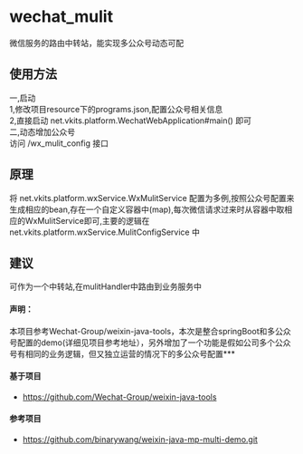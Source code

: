 # wechat_mulit
微信服务的路由中转站，能实现多公众号动态可配
## 使用方法
一,启动  
1,修改项目resource下的programs.json,配置公众号相关信息  
2,直接启动 net.vkits.platform.WechatWebApplication#main() 即可   
二,动态增加公众号    
访问 /wx_mulit_config 接口

## 原理
将 net.vkits.platform.wxService.WxMulitService 配置为多例,按照公众号配置来生成相应的bean,存在一个自定义容器中(map),每次微信请求过来时从容器中取相应的WxMulitService即可,主要的逻辑在 net.vkits.platform.wxService.MulitConfigService 中

## 建议
可作为一个中转站,在mulitHandler中路由到业务服务中

#### 声明： 
本项目参考Wechat-Group/weixin-java-tools，本次是整合springBoot和多公众号配置的demo(详细见项目参考地址），另外增加了一个功能是假如公司多个公众号有相同的业务逻辑，但又独立运营的情况下的多公众号配置***

#### 基于项目
* https://github.com/Wechat-Group/weixin-java-tools
#### 参考项目
* https://github.com/binarywang/weixin-java-mp-multi-demo.git
